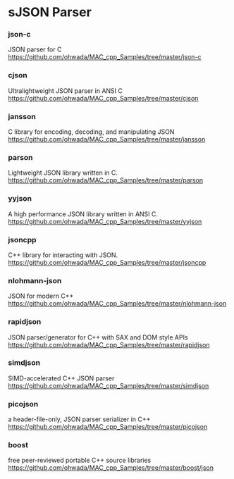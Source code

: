 sJSON Parser
===============


### json-c
JSON parser for C <br/>
https://github.com/ohwada/MAC_cpp_Samples/tree/master/json-c <br/>

### cjson
Ultralightweight JSON parser in ANSI C <br/>
https://github.com/ohwada/MAC_cpp_Samples/tree/master/cjson <br/>

### jansson
C library for encoding, decoding, and manipulating JSON <br/>
https://github.com/ohwada/MAC_cpp_Samples/tree/master/jansson <br/>

### parson
Lightweight JSON library written in C. <br/>
https://github.com/ohwada/MAC_cpp_Samples/tree/master/parson <br/>

### yyjson
A high performance JSON library written in ANSI C.  <br/>
https://github.com/ohwada/MAC_cpp_Samples/tree/master/yyjson <br/>


### jsoncpp
C++ library for interacting with JSON. <br/>
https://github.com/ohwada/MAC_cpp_Samples/tree/master/jsoncpp <br/>
### nlohmann-json
JSON for modern C++ <br/>
https://github.com/ohwada/MAC_cpp_Samples/tree/master/nlohmann-json <br/>

### rapidjson
JSON parser/generator for C++ with SAX and DOM style APIs  <br/>
https://github.com/ohwada/MAC_cpp_Samples/tree/master/rapidjson <br/>

### simdjson
SIMD-accelerated C++ JSON parser <br/>
https://github.com/ohwada/MAC_cpp_Samples/tree/master/simdjson <br/>

### picojson
a header-file-only, JSON parser serializer in C++ <br/>
https://github.com/ohwada/MAC_cpp_Samples/tree/master/picojson <br/>

### boost
free peer-reviewed portable C++ source libraries
https://github.com/ohwada/MAC_cpp_Samples/tree/master/boost/json



